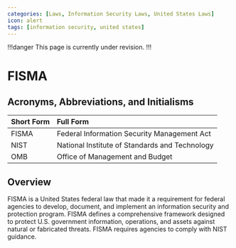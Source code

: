 ```yaml
---
categories: [Laws, Information Security Laws, United States Laws]
icon: alert
tags: [information security, united states]
---
```


!!!danger
This page is currently under revision.
!!!

# FISMA

## Acronyms, Abbreviations, and Initialisms

Short Form | Full Form
:--- | :---
FISMA | Federal Information Security Management Act
NIST | National Institute of Standards and Technology
OMB | Office of Management and Budget

## Overview

FISMA is a United States federal law that made it a requirement for federal agencies to develop, document, and implement an information security and protection program. FISMA defines a comprehensive framework designed to protect U.S. government information, operations, and assets against natural or fabricated threats. FISMA requires agencies to comply with NIST guidance.
